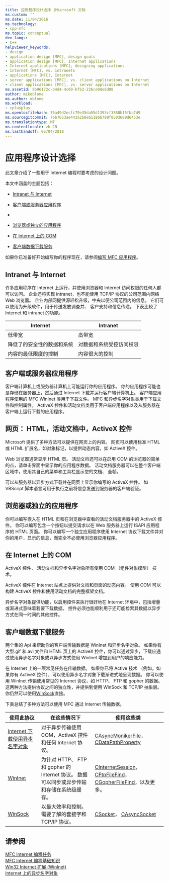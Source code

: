 ```yaml
---
title: 应用程序设计选择 |Microsoft 文档
ms.custom: ''
ms.date: 11/04/2016
ms.technology:
- cpp-mfc
ms.topic: conceptual
dev_langs:
- C++
helpviewer_keywords:
- design
- application design [MFC], design goals
- application design [MFC], Internet applications
- Internet applications [MFC], designing applications
- Internet [MFC], vs. intranets
- applications [MFC], Internet
- server applications [MFC], vs. client applications on Internet
- client applications [MFC], vs. server applications on Internet
ms.assetid: 9b96172c-b4d4-4c69-bfb2-226ce0de6d08
author: mikeblome
ms.author: mblome
ms.workload:
- cplusplus
ms.openlocfilehash: 76a49d2ecfc79e35da55d1393cf3880b15fba7d9
ms.sourcegitcommit: 76b7653ae443a2b8eb1186b789f8503609d6453e
ms.translationtype: MT
ms.contentlocale: zh-CN
ms.lasthandoff: 05/04/2018
---
```

# <a name="application-design-choices"></a>应用程序设计选择
此文章介绍了一些用于 Internet 编程时要考虑的设计问题。  
  
 本文中涵盖的主题包括：  
  
-   [Intranet 与 Internet](#_core_intranet_versus_internet)  
  
-   [客户端或服务器应用程序](#_core_client_or_server_application)  
  
-   [](#_core_the_web_page)  
  
-   [浏览器或独立的应用程序](#_core_browser_or_standalone)  
  
-   [在 Internet 上的 COM](#_core_com_on_the_internet)  
  
-   [客户端数据下载服务](#_core_client_data_download_services)  
  
 如果你已准备好开始编写你的程序现在，请参阅[编写 MFC 应用程序](../mfc/writing-mfc-applications.md)。  
  
##  <a name="_core_intranet_versus_internet"></a> Intranet 与 Internet  
 许多应用程序在 Internet 上运行，并使用浏览器和 Internet 访问权限的任何人都可以访问。 企业还将实现 intranet，也不能使用 TCP/IP 协议的公司范围内网络 Web 浏览器。 企业内部网提供源轻松升级，中央以便公司范围内的信息。 它们可以使用为升级软件，用于传送发放调查并、 客户支持和信息传递。 下表比较了 Internet 和 intranet 的功能。  
  
|Internet|Intranet|  
|--------------|--------------|  
|低带宽|高带宽|  
|降低了的安全性的数据和系统|对数据和系统受控访问权限|  
|内容的最低限度的控制|内容很大的控制|  
  
##  <a name="_core_client_or_server_application"></a> 客户端或服务器应用程序  
 客户端计算机上或服务器计算机上可能运行你的应用程序。 你的应用程序可能也是存储在服务器上，然后通过 Internet 下载并运行客户端计算机上。 客户端应用程序使用的 MFC WinInet 类用于下载文件。 MFC 和异步名字对象类用于下载文件和控制属性。 ActiveX 控件和活动文档类用于客户端应用程序以及从服务器在客户端上运行下载的应用程序。  
  
##  <a name="_core_the_web_page"></a> 网页： HTML，活动文档中，ActiveX 控件  
 Microsoft 提供了多种方法可以提供在网页上的内容。 网页可以使用标准 HTML 或 HTML 扩展名，如对象标记，以提供动态内容，如 ActiveX 控件。  
  
 Web 浏览器通常显示 HTML 页。 活动文档还可以在启用 COM 的浏览器的简单的点，请单击界面中显示你的应用程序数据。 活动文档服务器可以在整个客户端区域中，使用其自己的菜单和工具栏显示您的文档、 全帧。  
  
 可以从服务器以异步方式下载并在网页上显示你编写的 ActiveX 控件。 如 VBScript 脚本语言可用于执行之前将信息发送到服务器的客户端验证。  
  
##  <a name="_core_browser_or_standalone"></a> 浏览器或独立的应用程序  
 你可以编写嵌入在 HTML 页和在浏览器中查看的活动文档服务器中的 ActiveX 控件。 你可以编写包含一个按钮以提交请求以在 Web 服务器上运行 ISAPI 应用程序的 HTML 页面。 你可以编写一个独立应用程序使用 Internet 协议下载文件并对你的用户，显示的信息，而完全不必使用浏览器应用程序。  
  
##  <a name="_core_com_on_the_internet"></a> 在 Internet 上的 COM  
 ActiveX 控件、 活动文档和异步名字对象所有使用 COM （组件对象模型） 技术。  
  
 ActiveX 控件在 Internet 站点上提供对文档和页面的动态内容。 使用 COM 可以构建 ActiveX 控件和使用活动文档的完整框架文档。  
  
 异步名字对象提供功能，以启用控件来执行很好地在 Internet 环境中，包括增量或渐进式意味着若要下载数据。 控件必须也能顺利用于还可能检索其数据以异步方式在同一时间的其他控件。  
  
##  <a name="_core_client_data_download_services"></a> 客户端数据下载服务  
 两个集的 Api 来帮助你的客户端传输数据是 WinInet 和异步名字对象。 如果你有大型.gif 和.avi 文件和 HTML 页上的 ActiveX 控件，你可以通过异步，下载应通过使用异步名字对象或以异步方式使用 WinInet 增加到用户的响应能力。  
  
 在 Internet 上的一项常见任务在传输数据。 如果你已将 Active 技术 （例如，如果你有 ActiveX 控件），可以使用异步名字对象下载渐进式地呈现数据。 你可以使用 WinInet 传输使用常见的 Internet 协议，如 HTTP、 FTP 和 gopher 的数据。 这两种方法提供协议之间的独立性，并提供到使用 WinSock 和 TCP/IP 抽象层。 你仍然可以使用[WinSock](../mfc/windows-sockets-in-mfc.md)直接。  
  
 下表总结了多种方法可以使用 MFC 通过 Internet 传输数据。  
  
|使用此协议|在这些情况下|使用这些类|  
|-----------------------|----------------------------|-------------------------|  
|[Internet 下载使用异步名字对象](../mfc/asynchronous-monikers-on-the-internet.md)|对于异步传输使用 COM，ActiveX 控件和任何 Internet 协议。|[CAsyncMonikerFile](../mfc/reference/casyncmonikerfile-class.md)， [CDataPathProperty](../mfc/reference/cdatapathproperty-class.md)|  
|[WinInet](../mfc/win32-internet-extensions-wininet.md)|为针对 HTTP、 FTP 和 gopher 的 Internet 协议。 数据可以同步或异步传输和存储在系统级缓存。|[CInternetSession](../mfc/reference/cinternetsession-class.md)， [CFtpFileFind](../mfc/reference/cftpfilefind-class.md)， [CGopherFileFind](../mfc/reference/cgopherfilefind-class.md)，以及更多。|  
|[WinSock](../mfc/windows-sockets-in-mfc.md)|以最大效率和控制。 需要了解的套接字和 TCP/IP 协议。|[CSocket](../mfc/reference/csocket-class.md)， [CAsyncSocket](../mfc/reference/casyncsocket-class.md)|  
  
## <a name="see-also"></a>请参阅  
 [MFC Internet 编程任务](../mfc/mfc-internet-programming-tasks.md)   
 [MFC Internet 编程基础知识](../mfc/mfc-internet-programming-basics.md)   
 [Win32 Internet 扩展 (WinInet)](../mfc/win32-internet-extensions-wininet.md)   
 [Internet 上的异步名字对象](../mfc/asynchronous-monikers-on-the-internet.md)

